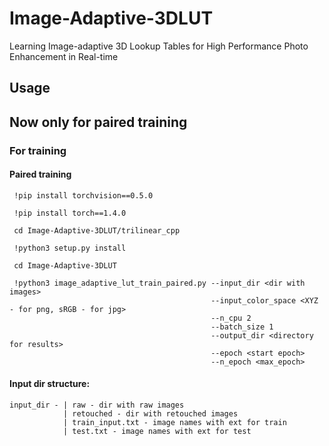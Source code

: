 # Image-Adaptive-3DLUT
Learning Image-adaptive 3D Lookup Tables for High Performance Photo Enhancement in Real-time



## Usage

## Now only for paired training

### For training
#### Paired training
     !pip install torchvision==0.5.0
     
     !pip install torch==1.4.0
     
     cd Image-Adaptive-3DLUT/trilinear_cpp
     
     !python3 setup.py install
     
     cd Image-Adaptive-3DLUT
     
     !python3 image_adaptive_lut_train_paired.py --input_dir <dir with images> 
                                                 --input_color_space <XYZ - for png, sRGB - for jpg> 
                                                 --n_cpu 2 
                                                 --batch_size 1
                                                 --output_dir <directory for results>
                                                 --epoch <start epoch>
                                                 --n_epoch <max_epoch>
                                                 
#### Input dir structure:
    input_dir - | raw - dir with raw images
                | retouched - dir with retouched images
                | train_input.txt - image names with ext for train
                | test.txt - image names with ext for test

